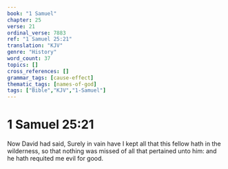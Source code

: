 ```yaml
---
book: "1 Samuel"
chapter: 25
verse: 21
ordinal_verse: 7883
ref: "1 Samuel 25:21"
translation: "KJV"
genre: "History"
word_count: 37
topics: []
cross_references: []
grammar_tags: [cause-effect]
thematic_tags: [names-of-god]
tags: ["Bible","KJV","1-Samuel"]
---
```


# 1 Samuel 25:21

Now David had said, Surely in vain have I kept all that this fellow hath in the wilderness, so that nothing was missed of all that pertained unto him: and he hath requited me evil for good.
